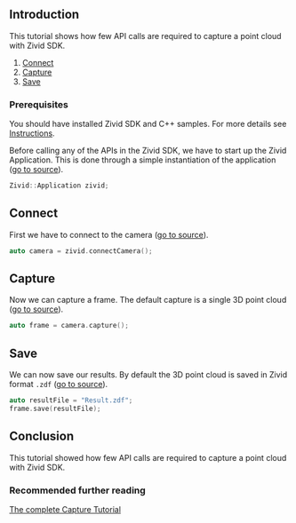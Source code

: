 ## Introduction

This tutorial shows how few API calls are required to capture a point cloud with Zivid SDK.

1. [Connect](#connect)
2. [Capture](#capture)
3. [Save](#save)

### Prerequisites

You should have installed Zivid SDK and C++ samples. For more details see [Instructions][installation-instructions-url].

Before calling any of the APIs in the Zivid SDK, we have to start up the Zivid Application. This is done through a simple instantiation of the application ([go to source][start_app-url]).
```cpp
Zivid::Application zivid;
```

## Connect

First we have to connect to the camera ([go to source][connect-url]).
```cpp
auto camera = zivid.connectCamera();
```

## Capture

Now we can capture a frame. The default capture is a single 3D point cloud ([go to source][capture-url]).
```cpp
auto frame = camera.capture();
```

## Save

We can now save our results. By default the 3D point cloud is saved in Zivid format `.zdf` ([go to source][save-url]).
```cpp
auto resultFile = "Result.zdf";
frame.save(resultFile);
```

## Conclusion

This tutorial showed how few API calls are required to capture a point cloud with Zivid SDK.

### Recommended further reading

[The complete Capture Tutorial](CaptureTutorial.md)

[installation-instructions-url]: ../../../README.md#instructions
[start_app-url]: Capture/Capture.cpp#L10
[connect-url]: Capture/Capture.cpp#L15
[capture-url]: Capture/Capture.cpp#L22
[save-url]: Capture/Capture.cpp#L25
